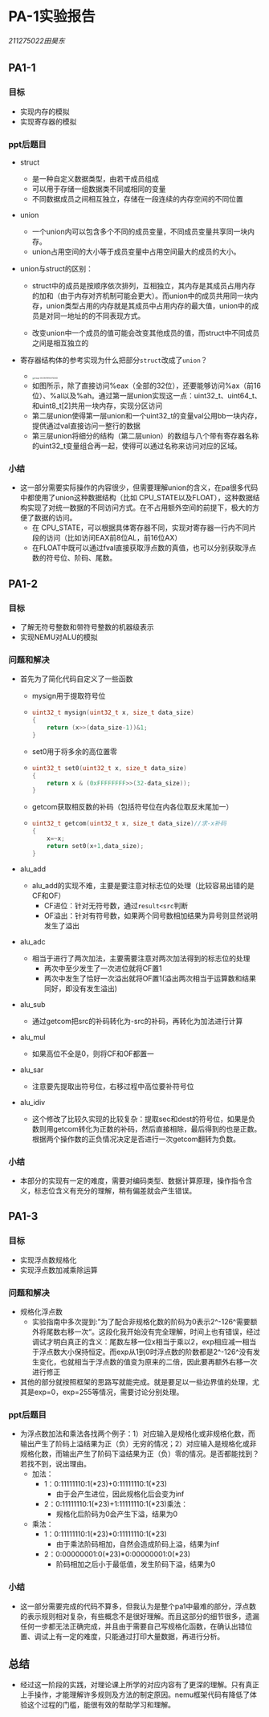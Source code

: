 # PA-1实验报告

###### 211275022田昊东

## PA1-1

### 目标

- 实现内存的模拟
- 实现寄存器的模拟

### ppt后题目

- struct
  - 是一种自定义数据类型，由若干成员组成
  - 可以用于存储一组数据类不同或相同的变量
  - 不同数据成员之间相互独立，存储在一段连续的内存空间的不同位置
- union
  - 一个union内可以包含多个不同的成员变量，不同成员变量共享同一块内存。
  - union占用空间的大小等于成员变量中占用空间最大的成员的大小。

- union与struct的区别：

  - struct中的成员是按顺序依次排列，互相独立，其内存是其成员占用内存的加和（由于内存对齐机制可能会更大）。而union中的成员共用同一块内存，union类型占用的内存就是其成员中占用内存的最大值，union中的成员是对同一地址的的不同表现方式。

  - 改变union中一个成员的值可能会改变其他成员的值，而struct中不同成员之间是相互独立的

- 寄存器结构体的参考实现为什么把部分`struct`改成了`union`？

  - <img src="https://thdlrt.oss-cn-beijing.aliyuncs.com/image-20230316144702242.png" alt="image-20230316144702242" style="zoom: 25%;" />
  - 如图所示，除了直接访问%eax（全部的32位），还要能够访问%ax（前16位）、%al以及%ah。通过第一层union实现这一点：uint32_t、uint64_t、和uint8_t[2]共用一块内存，实现分区访问
  - 第二层union使得第一层union和一个uint32_t的变量val公用bb一块内存，提供通过val直接访问一整行的数据
  - 第三层union将细分的结构（第二层union）的数组与八个带有寄存器名称的uint32_t变量组合再一起，使得可以通过名称来访问对应的区域。

### 小结

- 这一部分需要实际操作的内容很少，但需要理解union的含义，在pa很多代码中都使用了union这种数据结构（比如 CPU_STATE以及FLOAT），这种数据结构实现了对统一数据的不同访问方式。在不占用额外空间的前提下，极大的方便了数据的访问。
  - 在 CPU_STATE，可以根据具体寄存器不同，实现对寄存器一行内不同片段的访问（比如访问EAX前8位AL，前16位AX）
  - 在FLOAT中既可以通过fval直接获取浮点数的真值，也可以分别获取浮点数的符号位、阶码、尾数。

## PA1-2

### 目标

- 了解无符号整数和带符号整数的机器级表示
- 实现NEMU对ALU的模拟

### 问题和解决

- 首先为了简化代码自定义了一些函数

  - mysign用于提取符号位

  - ```c
    uint32_t mysign(uint32_t x, size_t data_size)
    {
        return (x>>(data_size-1))&1;
    }
    ```

  - set0用于将多余的高位置零

  - ```c
    uint32_t set0(uint32_t x, size_t data_size)
    {
        return x & (0xFFFFFFFF>>(32-data_size));
    }
    ```

  - getcom获取相反数的补码（包括符号位在内各位取反末尾加一）

  - ```c
    uint32_t getcom(uint32_t x, size_t data_size)//求-x补码
    {
        x=~x;
        return set0(x+1,data_size);
    }
    ```

- alu_add

  - alu_add的实现不难，主要是要注意对标志位的处理（比较容易出错的是CF和OF）
    - CF进位：针对无符号数，通过`result<src`判断
    - OF溢出：针对有符号数，如果两个同号数相加结果为异号则显然说明发生了溢出

- alu_adc

  - 相当于进行了两次加法，主要需要注意对两次加法得到的标志位的处理
    - 两次中至少发生了一次进位就将CF置1
    - 两次中发生了恰好一次溢出就将OF置1(溢出两次相当于运算数和结果同好，即没有发生溢出)

- alu_sub

  - 通过getcom把src的补码转化为-src的补码，再转化为加法进行计算

- alu_mul

  - 如果高位不全是0，则将CF和OF都置一

- alu_sar

  - 注意要先提取出符号位，右移过程中高位要补符号位

- alu_idiv

  - 这个修改了比较久实现的比较复杂：提取sec和dest的符号位，如果是负数则用getcom转化为正数的补码，然后直接相除，最后得到的也是正数。根据两个操作数的正负情况决定是否进行一次getcom翻转为负数。 

### 小结

- 本部分的实现有一定的难度，需要对编码类型、数据计算原理，操作指令含义，标志位含义有充分的理解，稍有偏差就会产生错误。

## PA1-3

### 目标

- 实现浮点数规格化
- 实现浮点数加减乘除运算

### 问题和解决

- 规格化浮点数
  - 实验指南中多次提到:”为了配合非规格化数的阶码为0表示2^-126^需要额外将尾数右移一次“。这段化我开始没有完全理解，时间上也有错误，经过调试才明白真正的含义：尾数左移一位x相当于乘以2，exp相应减一相当于浮点数大小保持恒定。而exp从1到0时浮点数的阶数都是2^-126^没有发生变化，也就相当于浮点数的值变为原来的二倍，因此要再额外右移一次进行修正
- 其他的部分就按照框架的思路写就能完成。就是要足以一些边界值的处理，尤其是exp=0，exp=255等情况，需要讨论分别处理。

### ppt后题目

- 为浮点数加法和乘法各找两个例子：1）对应输入是规格化或非规格化数，而输出产生了阶码上溢结果为正（负）无穷的情况；2）对应输入是规格化或非规格化数，而输出产生了阶码下溢结果为正（负）零的情况。是否都能找到？若找不到，说出理由。
  - 加法：
    - 1：0:11111110:1(\*23)+0:11111110:1(\*23)
      - 由于会产生进位，因此规格化后会变为inf
    - 2：0:11111110:1(\*23)+1:11111110:1(\*23)乘法：
      - 规格化后阶码为0会产生下溢，结果为0
  - 乘法：
    - 1：0:11111110:1(\*23)*0:11111110:1(\*23)
      - 由于乘法阶码相加，自然会造成阶码上溢，结果为inf
    - 2：0:00000001:0(\*23)*0:00000001:0(\*23)
      - 阶码相加之后小于最低值，发生阶码下溢，结果为0

### 小结

- 这一部分需要完成的代码不算多，但我认为是整个pa1中最难的部分，浮点数的表示规则相对复杂，有些概念不是很好理解。而且这部分的细节很多，遗漏任何一步都无法正确完成，并且由于需要自己写规格化函数，在确认出错位置、调试上有一定的难度，只能通过打印大量数据，再进行分析。

## 总结

- 经过这一阶段的实践，对理论课上所学的对应内容有了更深的理解。只有真正上手操作，才能理解许多规则及方法的制定原因。nemu框架代码有降低了体验这个过程的门槛，能很有效的帮助学习和理解。
